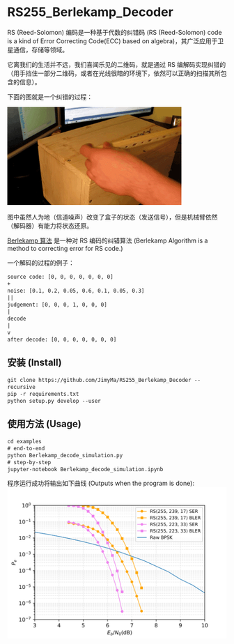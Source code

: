 # RS255_Berlekamp_Decoder

RS (Reed-Solomon) 编码是一种基于代数的纠错码 (RS (Reed-Solomon) code is a kind of Error Correcting Code(ECC) based on algebra)，其广泛应用于卫星通信，存储等领域。

它离我们的生活并不远，我们喜闻乐见的二维码，就是通过 RS 编解码实现纠错的（用手挡住一部分二维码，或者在光线很暗的环境下，依然可以正确的扫描其所包含的信息）。

下面的图就是一个纠错的过程：

![useless_box](imgs/../docs/imgs/useless_box.gif)

图中虽然人为地（信道噪声）改变了盒子的状态（发送信号），但是机械臂依然（解码器）有能力将状态还原。

[Berlekamp 算法](https://jimyma.github.io/2018/07/09/Berlekamp_algorithm/) 是一种对 RS 编码的纠错算法 (Berlekamp Algorithm is a method to correcting error for RS code.)

一个解码的过程的例子：
``` 
source code: [0, 0, 0, 0, 0, 0, 0]
+
noise: [0.1, 0.2, 0.05, 0.6, 0.1, 0.05, 0.3]
||
judgement: [0, 0, 0, 1, 0, 0, 0]
|
decode
|
v
after decode: [0, 0, 0, 0, 0, 0, 0]
```

## 安装 (Install)
``` shell
git clone https://github.com/JimyMa/RS255_Berlekamp_Decoder --recursive
pip -r requirements.txt
python setup.py develop --user
```

## 使用方法 (Usage)
``` shell
cd examples
# end-to-end
python Berlekamp_decode_simulation.py
# step-by-step
jupyter-notebook Berlekamp_decode_simulation.ipynb
```
程序运行成功将输出如下曲线 (Outputs when the program is done):
![性能曲线](imgs/../docs/imgs/RS255.svg)

